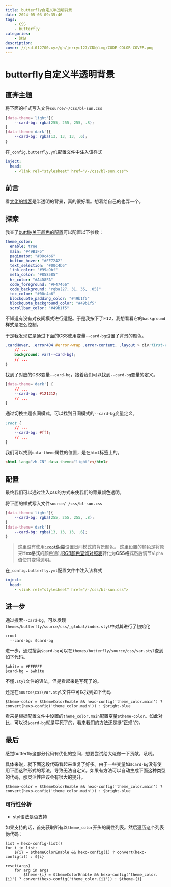 ```yaml
---
title: butterfly自定义半透明背景
date: 2024-05-03 09:35:46
tags:
    - CSS
    - butterfly
categories:
    - 建站
description:
cover: //jsd.012700.xyz/gh/jerryc127/CDN/img/CODE-COLOR-COVER.png
---
```


# butterfly自定义半透明背景

## 直奔主题

将下面的样式写入文件`source/-/css/bl-sun.css`

```css
[data-theme='light']{
    --card-bg: rgba(255, 255, 255, .8);
}
[data-theme='dark']{
    --card-bg: rgba(13, 13, 13, .6);
}
```

在`_config.butterfly.yml`配置文件中注入该样式

```yml
inject:
  head:
    - <link rel="stylesheet" href="/-/css/bl-sun.css">
```

## 前言

看[大佬的博客](//blog.270916.xyz)是半透明的背景，真的很好看。想着给自己的也弄一个。

## 探索

我查了[buttfly关于颜色的配置](https://butterfly.js.org/posts/ceeb73f/#%E8%87%AA%E5%AE%9A%E7%BE%A9%E4%B8%BB%E9%A1%8C%E8%89%B2)可以配置以下参数：

```yml
theme_color:
  enable: true
  main: "#49B1F5"
  paginator: "#00c4b6"
  button_hover: "#FF7242"
  text_selection: "#00c4b6"
  link_color: "#99a9bf"
  meta_color: "#858585"
  hr_color: "#A4D8FA"
  code_foreground: "#F47466"
  code_background: "rgba(27, 31, 35, .05)"
  toc_color: "#00c4b6"
  blockquote_padding_color: "#49b1f5"
  blockquote_background_color: "#49b1f5"
  scrollbar_color: "#49b1f5"
```

不知道有没有对夜间模式进行适配。于是我按下了<kbd>F12</kbd>，我想看看它的`background`样式是怎么控制。

于是我发现它是通过下面的CSS使用变量`--card-bg`设置了背景的颜色。

```css
.cardHover, .error404 #error-wrap .error-content, .layout > div:first-child:not(.recent-posts), #recent-posts > .recent-post-item, #aside-content .card-widget, .layout > .recent-posts .pagination > *:not(.space) {
    // ...
    background: var(--card-bg);
    // ...
}
```

找到了对应的CSS变量`--card-bg`，接着我们可以找到`--card-bg`变量的定义。

```css
[data-theme='dark'] {
    // ...
    --card-bg: #121212;
    // ...
}
```

通过切换主题夜间模式，可以找到日间模式的`--card-bg`变量定义。

```css
:root {
    // ...
    --card-bg: #fff;
    // ...
}
```

我们可以找到`data-theme`属性的位置，是在`html`标签上的。

```html
<html lang="zh-CN" data-theme="light"></html>
```

## 配置

最终我们可以通过注入css的方式来使我们的背景颜色透明。

将下面的样式写入文件`source/-/css/bl-sun.css`

```css
[data-theme='light']{
    --card-bg: rgba(255, 255, 255, .8);
}
[data-theme='dark']{
    --card-bg: rgba(13, 13, 13, .6);
}
```

> 这里没有使用[`:root`伪类](//developer.mozilla.org/zh-CN/docs/Web/CSS/:root)设置日间模式的背景颜色。
> 这里设置的颜色是将原来**Hex格式**的颜色通过[RGB颜色查询对照表](//www.qianbo.com.cn/Tool/Rgba/)转化为**CSS格式**然后调节`alpha`值使其变得透明。

在`_config.butterfly.yml`配置文件中注入该样式

```yml
inject:
  head:
    - <link rel="stylesheet" href="/-/css/bl-sun.css">
```

## 进一步

通过搜索`--card-bg`，可以发现`themes/butterfly/source/css/_global/index.styl`中对其进行了初始化

```styl
:root
  --card-bg: $card-bg
```

进一步，通过搜索`$card-bg`可以在`themes/butterfly/source/css/var.styl`查到如下代码。

```styl
$white = #FFFFFF
$card-bg = $white
```

不懂`.styl`文件的语法，但是看起来是写死了的。

还是在`source\css\var.styl`文件中可以找到如下代码

```styl
$theme-color = $themeColorEnable && hexo-config('theme_color.main') ? convert(hexo-config('theme_color.main')) : $bright-blue
```

看来是根据配置文件中设置的`theme_color.main`配置变量`$theme-color`。如此对比，可以说`$card-bg`就是写死了的，看来我们的方法还是挺“正规”的。

## 最后

感觉butterfly这部分代码有优化的空间，想要尝试给大佬做一下贡献，吼吼。

具体来说，就下面这段代码看起来重复了好多。由于一些变量如`$card-bg`没有使用下面这种形式的写法，导致无法自定义。如果有方法可以自动生成下面这种类型的代码，那灵活性应该会有很大的提升。

```styl
$theme-color = $themeColorEnable && hexo-config('theme_color.main') ? convert(hexo-config('theme_color.main')) : $bright-blue
```

### 可行性分析

- styl语法是否支持

如果支持的话，首先获取所有以`theme_color`开头的属性列表。然后遍历这个列表
伪代码：

```styl
list = hexo-config-list()
for i in list:
    ${i} = $themeColorEnable && hexo-config(i) ? convert(hexo-config(i)) : ${i}
```


```styl
reset(args)
    for arg in args
        $theme-{i} = $themeColorEnable && hexo-config('theme_color.{i}') ? convert(hexo-config('theme_color.{i}')) : $theme-{i}
```